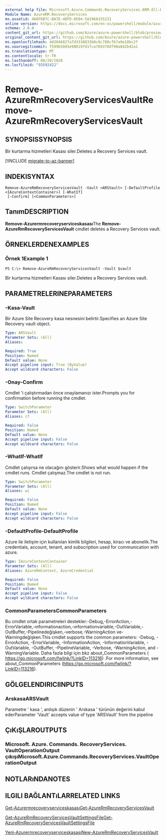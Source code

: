 ```yaml
---
external help file: Microsoft.Azure.Commands.RecoveryServices.ARM.dll-Help.xml
Module Name: AzureRM.RecoveryServices
ms.assetid: 466F6B7C-BA7E-4DFD-8504-5A196A335231
online version: https://docs.microsoft.com/en-us/powershell/module/azurerm.recoveryservices/remove-azurermrecoveryservicesvault
schema: 2.0.0
content_git_url: https://github.com/Azure/azure-powershell/blob/preview/src/ResourceManager/RecoveryServices/Commands.RecoveryServices/help/Remove-AzureRmRecoveryServicesVault.md
original_content_git_url: https://github.com/Azure/azure-powershell/blob/preview/src/ResourceManager/RecoveryServices/Commands.RecoveryServices/help/Remove-AzureRmRecoveryServicesVault.md
ms.openlocfilehash: 4d3046827a7d3338833b0c8c788cfb7a9e18bc2f
ms.sourcegitcommit: f599b50d5e980197d1fca769378df90a842b42a1
ms.translationtype: MT
ms.contentlocale: tr-TR
ms.lasthandoff: 08/20/2020
ms.locfileid: "93592422"
---
```

# <span data-ttu-id="7b167-101">Remove-AzureRmRecoveryServicesVault</span><span class="sxs-lookup"><span data-stu-id="7b167-101">Remove-AzureRmRecoveryServicesVault</span></span>

## <span data-ttu-id="7b167-102">SYNOPSIS</span><span class="sxs-lookup"><span data-stu-id="7b167-102">SYNOPSIS</span></span>
<span data-ttu-id="7b167-103">Bir kurtarma hizmetleri Kasası siler.</span><span class="sxs-lookup"><span data-stu-id="7b167-103">Deletes a Recovery Services vault.</span></span>

[!INCLUDE [migrate-to-az-banner](../../includes/migrate-to-az-banner.md)]

## <span data-ttu-id="7b167-104">INDEKI</span><span class="sxs-lookup"><span data-stu-id="7b167-104">SYNTAX</span></span>

```
Remove-AzureRmRecoveryServicesVault -Vault <ARSVault> [-DefaultProfile <IAzureContextContainer>] [-WhatIf]
 [-Confirm] [<CommonParameters>]
```

## <span data-ttu-id="7b167-105">Tanım</span><span class="sxs-lookup"><span data-stu-id="7b167-105">DESCRIPTION</span></span>
<span data-ttu-id="7b167-106">**Remove-Azurermrecoveryserviceskasası**</span><span class="sxs-lookup"><span data-stu-id="7b167-106">The **Remove-AzureRmRecoveryServicesVault** cmdlet deletes a Recovery Services vault.</span></span>

## <span data-ttu-id="7b167-107">ÖRNEKLERDEN</span><span class="sxs-lookup"><span data-stu-id="7b167-107">EXAMPLES</span></span>

### <span data-ttu-id="7b167-108">Örnek 1</span><span class="sxs-lookup"><span data-stu-id="7b167-108">Example 1</span></span>
```
PS C:\> Remove-AzureRmRecoveryServicesVault -Vault $vault
```

<span data-ttu-id="7b167-109">Bir kurtarma hizmetleri Kasası siler.</span><span class="sxs-lookup"><span data-stu-id="7b167-109">Deletes a Recovery Services vault.</span></span>

## <span data-ttu-id="7b167-110">PARAMETRELERINE</span><span class="sxs-lookup"><span data-stu-id="7b167-110">PARAMETERS</span></span>

### <span data-ttu-id="7b167-111">-Kasa</span><span class="sxs-lookup"><span data-stu-id="7b167-111">-Vault</span></span>
<span data-ttu-id="7b167-112">Bir Azure Site Recovery kasa nesnesini belirtir.</span><span class="sxs-lookup"><span data-stu-id="7b167-112">Specifies an Azure Site Recovery vault object.</span></span>

```yaml
Type: ARSVault
Parameter Sets: (All)
Aliases: 

Required: True
Position: Named
Default value: None
Accept pipeline input: True (ByValue)
Accept wildcard characters: False
```

### <span data-ttu-id="7b167-113">-Onay</span><span class="sxs-lookup"><span data-stu-id="7b167-113">-Confirm</span></span>
<span data-ttu-id="7b167-114">Cmdlet 'i çalıştırmadan önce onaylamanızı ister.</span><span class="sxs-lookup"><span data-stu-id="7b167-114">Prompts you for confirmation before running the cmdlet.</span></span>

```yaml
Type: SwitchParameter
Parameter Sets: (All)
Aliases: cf

Required: False
Position: Named
Default value: None
Accept pipeline input: False
Accept wildcard characters: False
```

### <span data-ttu-id="7b167-115">-WhatIf</span><span class="sxs-lookup"><span data-stu-id="7b167-115">-WhatIf</span></span>
<span data-ttu-id="7b167-116">Cmdlet çalışırsa ne olacağını gösterir.</span><span class="sxs-lookup"><span data-stu-id="7b167-116">Shows what would happen if the cmdlet runs.</span></span> <span data-ttu-id="7b167-117">Cmdlet çalışmaz.</span><span class="sxs-lookup"><span data-stu-id="7b167-117">The cmdlet is not run.</span></span>

```yaml
Type: SwitchParameter
Parameter Sets: (All)
Aliases: wi

Required: False
Position: Named
Default value: None
Accept pipeline input: False
Accept wildcard characters: False
```

### <span data-ttu-id="7b167-118">-DefaultProfile</span><span class="sxs-lookup"><span data-stu-id="7b167-118">-DefaultProfile</span></span>
<span data-ttu-id="7b167-119">Azure ile iletişim için kullanılan kimlik bilgileri, hesap, kiracı ve abonelik.</span><span class="sxs-lookup"><span data-stu-id="7b167-119">The credentials, account, tenant, and subscription used for communication with azure.</span></span>

```yaml
Type: IAzureContextContainer
Parameter Sets: (All)
Aliases: AzureRmContext, AzureCredential

Required: False
Position: Named
Default value: None
Accept pipeline input: False
Accept wildcard characters: False
```

### <span data-ttu-id="7b167-120">CommonParameters</span><span class="sxs-lookup"><span data-stu-id="7b167-120">CommonParameters</span></span>
<span data-ttu-id="7b167-121">Bu cmdlet ortak parametreleri destekler:-Debug,-ErrorAction,-ErrorVariable,-ınformationaction,-ınformationvariable,-OutVariable,-OutBuffer,-Pipelinedeğişken,-verbose,-WarningAction ve-Warningdeğişken.</span><span class="sxs-lookup"><span data-stu-id="7b167-121">This cmdlet supports the common parameters: -Debug, -ErrorAction, -ErrorVariable, -InformationAction, -InformationVariable, -OutVariable, -OutBuffer, -PipelineVariable, -Verbose, -WarningAction, and -WarningVariable.</span></span> <span data-ttu-id="7b167-122">Daha fazla bilgi için bkz about_CommonParameters ( https://go.microsoft.com/fwlink/?LinkID=113216) .</span><span class="sxs-lookup"><span data-stu-id="7b167-122">For more information, see about_CommonParameters (https://go.microsoft.com/fwlink/?LinkID=113216).</span></span>

## <span data-ttu-id="7b167-123">GÖLGELENDIRICI</span><span class="sxs-lookup"><span data-stu-id="7b167-123">INPUTS</span></span>

### <span data-ttu-id="7b167-124">Arskasa</span><span class="sxs-lookup"><span data-stu-id="7b167-124">ARSVault</span></span>
<span data-ttu-id="7b167-125">Parametre ' kasa ', ardışık düzenin ' Arskasa ' türünün değerini kabul eder</span><span class="sxs-lookup"><span data-stu-id="7b167-125">Parameter 'Vault' accepts value of type 'ARSVault' from the pipeline</span></span>

## <span data-ttu-id="7b167-126">ÇıKıŞLAR</span><span class="sxs-lookup"><span data-stu-id="7b167-126">OUTPUTS</span></span>

### <span data-ttu-id="7b167-127">Microsoft. Azure. Commands. RecoveryServices. VaultOperationOutput çıkışı</span><span class="sxs-lookup"><span data-stu-id="7b167-127">Microsoft.Azure.Commands.RecoveryServices.VaultOperationOutput</span></span>

## <span data-ttu-id="7b167-128">NOTLARıNDA</span><span class="sxs-lookup"><span data-stu-id="7b167-128">NOTES</span></span>

## <span data-ttu-id="7b167-129">ILGILI BAĞLANTıLAR</span><span class="sxs-lookup"><span data-stu-id="7b167-129">RELATED LINKS</span></span>

[<span data-ttu-id="7b167-130">Get-Azurermrecoveryserviceskasası</span><span class="sxs-lookup"><span data-stu-id="7b167-130">Get-AzureRmRecoveryServicesVault</span></span>](./Get-AzureRmRecoveryServicesVault.md)

[<span data-ttu-id="7b167-131">Get-AzureRmRecoveryServicesVaultSettingsFile</span><span class="sxs-lookup"><span data-stu-id="7b167-131">Get-AzureRmRecoveryServicesVaultSettingsFile</span></span>](./Get-AzureRmRecoveryServicesVaultSettingsFile.md)

[<span data-ttu-id="7b167-132">Yeni-Azurermrecoveryserviceskasası</span><span class="sxs-lookup"><span data-stu-id="7b167-132">New-AzureRmRecoveryServicesVault</span></span>](./New-AzureRmRecoveryServicesVault.md)



